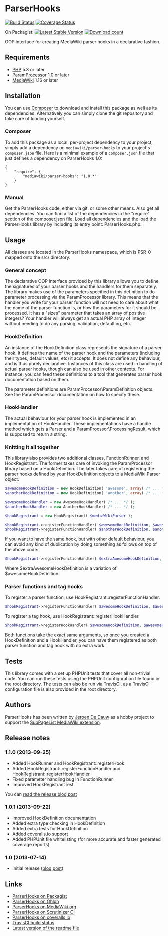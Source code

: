 # ParserHooks

[![Build Status](https://secure.travis-ci.org/wikimedia/mediawiki-extensions-ParserHooks.png?branch=master)](http://travis-ci.org/wikimedia/mediawiki-extensions-ParserHooks)
[![Coverage Status](https://coveralls.io/repos/wikimedia/mediawiki-extensions-ParserHooks/badge.png?branch=master)](https://coveralls.io/r/wikimedia/mediawiki-extensions-ParserHooks?branch=master)

On Packagist:
[![Latest Stable Version](https://poser.pugx.org/mediawiki/parser-hooks/version.png)](https://packagist.org/packages/mediawiki/parser-hooks)
[![Download count](https://poser.pugx.org/mediawiki/parser-hooks/d/total.png)](https://packagist.org/packages/mediawiki/parser-hooks)

OOP interface for creating MediaWiki parser hooks in a declarative fashion.

## Requirements

* [PHP](http://php.net/) 5.3 or later
* [ParamProcessor](https://www.mediawiki.org/wiki/Extension:ParamProcessor) 1.0 or later
* [MediaWiki](https://www.mediawiki.org/) 1.16 or later

## Installation

You can use [Composer](http://getcomposer.org/) to download and install
this package as well as its dependencies. Alternatively you can simply clone
the git repository and take care of loading yourself.

### Composer

To add this package as a local, per-project dependency to your project, simply add a
dependency on `mediawiki/parser-hooks` to your project's `composer.json` file.
Here is a minimal example of a `composer.json` file that just defines a dependency on
ParserHooks 1.0:

    {
        "require": {
            "mediawiki/parser-hooks": "1.0.*"
        }
    }

### Manual

Get the ParserHooks code, either via git, or some other means. Also get all dependencies.
You can find a list of the dependencies in the "require" section of the composer.json file.
Load all dependencies and the load the ParserHooks library by including its entry point:
ParserHooks.php.

## Usage

All classes are located in the ParserHooks namespace, which is PSR-0 mapped onto the src/ directory.

### General concept

The declarative OOP interface provided by this library allows you to define the signatures of
your parser hooks and the handlers for them separately. The library makes use of the parameters
specified in this definition to do parameter processing via the ParamProcessor library. This means
that the handler you write for your parser function will not need to care about what the name of
the parser function is, or how the parameters for it should be processed. It has a "sizes" parameter
that takes an array of positive integers? Your handler will always get an actual PHP array of integer
without needing to do any parsing, validation, defaulting, etc.

### HookDefinition

An instance of the HookDefinition class represents the signature of a parser hook. It defines
the name of the parser hook and the parameters (including their types, default values, etc) it
accepts. It does not define any behaviour, and is thus purely declarative. Instances of this
class are used in handling of actual parser hooks, though can also be used in other contexts.
For instance, you can feed these definitions to a tool that generates parser hook documentation
based on them.

The parameter definitions are ParamProcessor\ParamDefinition objects. See the ParamProcessor
documentation on how to specify these.

### HookHandler

The actual behaviour for your parser hook is implemented in an implementation of HookHandler.
These implementations have a handle method which gets a Parser and a ParamProcssor\ProcessingResult,
which is supposed to return a string.

### Knitting it all together

This library also provides two additional classes, FunctionRunner, and HookRegistrant. The former
takes care of invoking the ParamProcessor library based on a HookDefinition. The later takes care
of registering the parser hooks defined by your HookDefinition objects to a MediaWiki Parser object.

```php
$awesomeHookDefinition = new HookDefinition( 'awesome', array( /* ... */ ) );
$anotherHookDefinition = new HookDefinition( 'another', array( /* ... */ ) );

$awesomeHookHandler = new AwesomeHookHandler( /* ... */ );
$anotherHookHandler = new AnotherHookHandler( /* ... */ );

$hookRegistrant = new HookRegistrant( $mediaWikiParser );

$hookRegistrant->registerFunctionHandler( $awesomeHookDefinition, $awesomeHookHandler );
$hookRegistrant->registerFunctionHandler( $anotherHookDefinition, $anotherHookHandler );
```

If you want to have the same hook, but with other default behaviour, you can avoid any kind of
duplication by doing something as follows on top of the above code:

```php
$hookRegistrant->registerFunctionHandler( $extraAwesomeHookDefinition, $awesomeHookHandler );
```

Where $extraAwesomeHookDefinition is a variation of $awesomeHookDefinition.

### Parser functions and tag hooks

To register a parser function, use HookRegistrant::registerFunctionHandler.

```php
$hookRegistrant->registerFunctionHandler( $awesomeHookDefinition, $awesomeHookHandler );
```

To register a tag hook, use HookRegistrant::registerHookHandler.

```php
$hookRegistrant->registerHookHandler( $awesomeHookDefinition, $awesomeHookHandler );
```

Both functions take the exact same arguments, so once you created a HookDefinition and
a HookHandler, you can have them registered as both parser function and tag hook with
no extra work.

## Tests

This library comes with a set up PHPUnit tests that cover all non-trivial code. You can run these
tests using the PHPUnit configuration file found in the root directory. The tests can also be run
via TravisCI, as a TravisCI configuration file is also provided in the root directory.

## Authors

ParserHooks has been written by [Jeroen De Dauw](https://www.mediawiki.org/wiki/User:Jeroen_De_Dauw)
as a hobby project to support the [SubPageList MediaWiki extension](https://github.com/wikimedia/mediawiki-extensions-SubPageList/blob/master/README.md).

## Release notes

### 1.1.0 (2013-09-25)

* Added HookRunner and HookRegistrant::registerHook
* Added HookRegistrant::registerFunctionHandler and HookRegistrant::registerHookHandler
* Fixed parameter handling bug in FunctionRunner
* Improved HookRegistrantTest

You can [read the release blog post](http://www.bn2vs.com/blog/2013/09/25/parserhooks-1-1-released/)

### 1.0.1 (2013-09-22)

* Improved HookDefinition documentation
* Added extra type checking in HookDefinition
* Added extra tests for HookDefinition
* Added coveralls.io support
* Added PHPUnit file whitelisting (for more accurate and faster generated coverage reports)

### 1.0 (2013-07-14)

* Initial release ([blog post](http://www.bn2vs.com/blog/2013/07/14/parserhooks-declarative-oop-api-for-mediawiki-released/))

## Links

* [ParserHooks on Packagist](https://packagist.org/packages/mediawiki/parser-hooks)
* [ParserHooks on Ohloh](https://www.ohloh.net/p/parserhooks)
* [ParserHooks on MediaWiki.org](https://www.mediawiki.org/wiki/Extension:ParserHooks)
* [ParserHooks on Scrutinizer CI](https://scrutinizer-ci.com/g/wikimedia/mediawiki-extensions-ParserHooks)
* [ParserHooks on coveralls.io](https://coveralls.io/r/wikimedia/mediawiki-extensions-ParserHooks)
* [TravisCI build status](https://travis-ci.org/wikimedia/mediawiki-extensions-ParserHooks)
* [Latest version of the readme file](https://github.com/wikimedia/mediawiki-extensions-ParserHooks/blob/master/README.md)
